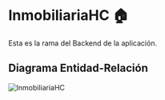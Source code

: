 # InmobiliariaHC 🏠

Esta es la rama del Backend de la aplicación.

## Diagrama Entidad-Relación
![InmobiliariaHC](https://i.imgur.com/fabxjpp.png)